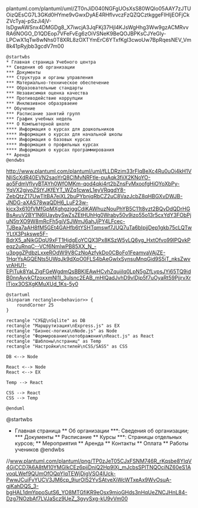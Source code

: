 plantuml.com/plantuml/uml/ZT0nJiD040NGFgUOsXsS80WQIo05AAY7zJTUOizQEsCG7L3GKd0HYme9vGwxDyAE4RHflvvczFzQZQCztkggeFIHljEOFjCkZVcTyaj-pSzJi4jV-IsDgwAWSnx4DMGDg8_X7iwcjA3JqFKj37Hjl4KJsWgHhg3Ww9gzACMRvvRA6NOGO_D1QDEop7VFeFvEg6zOiVSNeK9BeQOJBPKsCJYeGly-LPCwX1qTw8wNhs0T8XRL8zOXTYmErC6YTxfKgI3cwoUw7BpRqesNEV_Vm8k41pRyjbb3gcdV7m00

```uml
@startwbs
* Главная страница Учебного центра
** Сведения об организации
*** Документы
*** Структура и органы управления
*** Материально-техническое обеспечение
*** Образовательные стандарты
*** Независимая оценка качества
*** Противодействие коррупции
*** Инклюзивное образрваеие
** Обучение
*** Расписание занятий групп
*** График учебных недель
*** О Компьютерной школе
**** Информация о курсах для дошкольников
**** Информация о курсах для начальной школы
**** Информация о базовых курсах
**** Информация о профильных курсах
**** Информация о курсах программирования
** Аренда
@endwbs
```

http://www.plantuml.com/plantuml/uml/fLLDRzim33rFlqBeXc4Ru0uOi4kH1VNIjScXdR40EVN2saoYrQ8CIMvNRFtle-puAqk3fiiX2KNoYO-ao5FdmVfIvyBTAYh0WfOMKm-qod4qki4rt2bZnsFvMxoofgHiOYoXbPy-YqVX2giyoZStYJKfEYT_WZq1cwwL1eyVRqgdY8-ZebQtzZ17UwTItBA7eiXL2buPYbnjqRbCZ2uC8VazJcbZ8qHBGXvDWJB-JNDG-aXAS78waQDH6_LuF23w-kicx3x610fVMfGpMXghgzjggCdiKAWhuzNouPhYB5C11t8vzt2BQvDdQDrHGBsAvuV2BY1N6IUaybySwZsZEtHUhHg0Wraby50v9izo55o13r5cxYdY3FObPjuN5trXO9W8mRcFh5gjVSJWmJ6ahJjPY4LFcec-TJBea7aAH8fM5GEt4GAHfb6tYSHTqmswf7JUQ7uTa6bIpjjDep1gkb75cLQTwYLtX3Pskswe5F-BdrX5_aNikGDqU9xFT1HjdgEoYCQX3Px8KSzW5yLQ6yg_HxtOfvo99lPQvkPeqz2uRnqC--VCf6NmlwPB85XX_N_-u3pggZPdbzLxxeROdW9V8CzNoAzfykDo0CBoFo1FeamvaVAjZE-1HqrYsAGQENts5UWqJk9dXpO0FLS4bAeGwIxSynsuMnqGid9S5iT_nksZwvyrAHU1-EPiTuk8YaLZigFGeWgdmQsBBKIEAwHCvhZqujilq0LpN5gZfLypsJYi65TQ9idB0nnAvykCfzoxxmNI1I_3ulsnc2EAB_mHlQadJvhD9vlDjp5f7uOyaRt59PjjrvXrITiox3OSXgKMuXUd_1Ks-5y0
```
@startuml
skinparam rectangle<<behavior>> {
	roundCorner 25
}

rectangle "СУБД\nSqlite" as DB
rectangle "Маршрутизация\nExpress.js" as EX
rectangle "Бизнес-логика\nNode.js" as Node
rectangle "Формирование\nотображения\nReact.js" as React
rectangle "Шаблоны\nстраниц" as Temp
rectangle "Настройки\nстилей\nCSS/SASS" as CSS

DB <--> Node

React <--> Node
React <--> EX

Temp --> React

CSS --> React
CSS --> Temp

@enduml
```



@startwbs
* Главная страница
** Об организации
***: Сведения
об организации;
*** Документы
** Расписание
** Курсы
***: Страницы
отдельных
курсов;
** Мероприятия
** Аренда
** Контакты
** Оплата
** Работы учеников
@endwbs

//www.plantuml.com/plantuml/png/TP0zJeT05CJxFSNM746R_rKqsbe8YIqV4GjCCD7A6A8tM10YMGIkCEz6pjiDniQ2Hp9lXj_mJcbsSPlTNQOciNZ60eS1AvoqLWef9QUmOfOQpYIqTEWjDigVSO4lUck-PwwJCuiFvYUCV3JM6cp_9iurOl52YvSAtveXiWcWTxeAx9WvOsuA-gjKahDQS_3-bgHAL1dmYppoSutS6_YO8MTGfiKR9eOsx9mioGHds3nHqUeZNCJHnL84-Dzg7NOzbAf7LVJaScz9UeZ_3gyySxg-kU9vVm00
